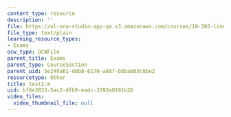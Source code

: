 ```yaml
---
content_type: resource
description: ''
file: https://ol-ocw-studio-app-qa.s3.amazonaws.com/courses/18-303-linear-partial-differential-equations-fall-2006/bf6e38335ac2dfb0eadc3392e0191b26_test2.m
file_type: text/plain
learning_resource_types:
- Exams
ocw_type: OCWFile
parent_title: Exams
parent_type: CourseSection
parent_uid: 5e249a61-d8b8-6170-a887-bbba603c8be2
resourcetype: Other
title: test2.m
uid: bf6e3833-5ac2-dfb0-eadc-3392e0191b26
video_files:
  video_thumbnail_file: null
---
```

